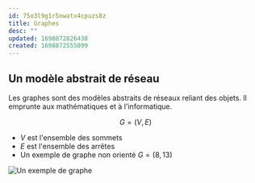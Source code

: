 ```yaml
---
id: 75o3l9g1r5nwatx4cpuzs8z
title: Graphes
desc: ""
updated: 1698872826438
created: 1698872555099
---
```


## Un modèle abstrait de réseau

Les graphes sont des modèles abstraits de réseaux reliant des objets. Il emprunte aux mathématiques et à l'informatique.

$$G = (V, E)$$

- $V$ est l'ensemble des sommets
- $E$ est l'ensemble des arrêtes
- Un exemple de graphe non orienté $G = (8, 13)$

![Un exemple de graphe](/assets/exemple-graphe.png)
